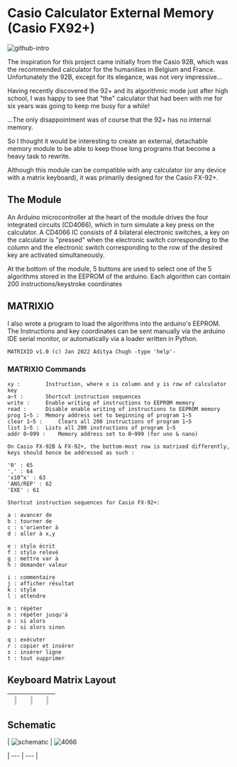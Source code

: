 # Casio Calculator External Memory (Casio FX92+)

![github-intro](https://user-images.githubusercontent.com/60618118/148842566-0fca7c9a-aee2-4199-9532-d9d905ae6102.jpg)

The inspiration for this project came initially from the Casio 92B, which was the recommended calculator for the humanities in Belgium and France. Unfortunately the 92B, except for its elegance, was not very impressive...
  
Having recently discovered the 92+ and its algorithmic mode just after high school, I was happy to see that "the" calculator that had been with me for six years was going to keep me busy for a while!
  
 ...The only disappointment was of course that the 92+ has no internal memory.
  
So I thought it would be interesting to create an external, detachable memory module to be able to keep those long programs that become a heavy task to rewrite.
  
Although this module can be compatible with any calculator (or any device with a matrix keyboard), it was primarily designed for the Casio FX-92+.
  
## The Module
  
An Arduino microcontroller at the heart of the module drives the four integrated circuits (CD4066), which in turn simulate a key press on the calculator. A CD4066 IC consists of 4 bilateral electronic switches, a key on the calculator is "pressed" when the electronic switch corresponding to the column and the electronic switch corresponding to the row of the desired key are activated simultaneously.

At the bottom of the module, 5 buttons are used to select one of the 5 algorithms stored in the EEPROM of the arduino. Each algorithm can contain 200 instructions/keystroke coordinates
  
## MATRIXIO
  
I also wrote a program to load the algorithms into the arduino's EEPROM. The Instructions and key coordinates can be sent manually via the arduino IDE serial monitor, or automatically via a loader written in Python.
  
`MATRIXIO v1.0 (c) Jan 2022 Aditya Chugh -type 'help'-`

### MATRIXIO Commands
```
xy : 		Instruction, where x is column and y is row of calculator key
a~t : 		Shortcut instruction sequences
write : 	Enable writing of instructions to EEPROM memory
read : 		Disable enable writing of instructions to EEPROM memory
prog 1~5 : 	Memory address set to beginning of program 1~5
clear 1~5 : 	Clears all 200 instructions of program 1~5
list 1~5 : 	Lists all 200 instructions of program 1~5
addr 0~999 : 	Memory address set to 0~999 (for uno & nano)

On Casio FX-92B & FX-92+, the bottom-most row is matrixed differently, keys should hence be addressed as such : 

'0' : 65
',' : 64
'x10^x' : 63
'ANS/REP' : 62
'EXE' : 61

Shortcut instruction sequences for Casio FX-92+:

a : avancer de
b : tourner de
c : s'orienter à
d : aller à x,y

e : stylo écrit
f : stylo relevé
g : mettre var à
h : demander valeur

i : commentaire
j : afficher résultat
k : style
l : attendre

m : répéter
n : répéter jusqu'à
o : si alors
p : si alors sinon

q : exécuter
r : copier et insérer
s : insérer ligne
t : tout supprimer

```
## Keyboard Matrix Layout
<img src="https://user-images.githubusercontent.com/60618118/148846426-03d987a7-4d7a-4fbe-92f6-1d9f49573ca8.jpg" width="33%"> | <img src="https://user-images.githubusercontent.com/60618118/148846461-9cea8d04-2e72-436b-bf92-1d6ddaa8ca17.jpg" width="33%"> | <img src="https://user-images.githubusercontent.com/60618118/148846635-a3a908b2-60d7-4e95-8a05-c00d08f6e0af.jpg" width="33%">
| --- | --- | --- |


## Schematic

| ![schematic](https://user-images.githubusercontent.com/60618118/148841993-c133e295-6a00-4389-a011-c1bb7adf9ca5.png) | ![4066](https://user-images.githubusercontent.com/60618118/148843127-4374f280-dd76-484b-a168-1225d1070dbc.gif) 

| --- | --- |

